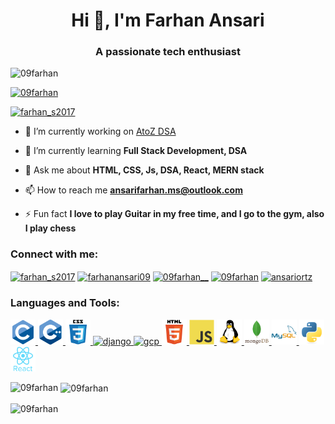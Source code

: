 <h1 align="center">Hi 👋, I'm Farhan Ansari</h1>
<h3 align="center">A passionate tech enthusiast</h3>

<p align="left"> <img src="https://komarev.com/ghpvc/?username=09farhan&label=Profile%20views&color=0e75b6&style=flat" alt="09farhan" /> </p>

<p align="left"> <a href="https://github.com/ryo-ma/github-profile-trophy"><img src="https://github-profile-trophy.vercel.app/?username=09farhan" alt="09farhan" /></a> </p>

<p align="left"> <a href="https://twitter.com/farhan_s2017" target="blank"><img src="https://img.shields.io/twitter/follow/farhan_s2017?logo=twitter&style=for-the-badge" alt="farhan_s2017" /></a> </p>

- 🔭 I’m currently working on [AtoZ DSA](https://github.com/09Farhan/AtoZ-DSA.git)

- 🌱 I’m currently learning **Full Stack Development, DSA**

- 💬 Ask me about **HTML, CSS, Js, DSA, React, MERN stack**

- 📫 How to reach me **ansarifarhan.ms@outlook.com**

- ⚡ Fun fact **I love to play Guitar in my free time, and I go to the gym, also I play chess**

<h3 align="left">Connect with me:</h3>
<p align="left">
<a href="https://twitter.com/farhan_s2017" target="blank"><img align="center" src="https://raw.githubusercontent.com/rahuldkjain/github-profile-readme-generator/master/src/images/icons/Social/twitter.svg" alt="farhan_s2017" height="30" width="40" /></a>
<a href="https://linkedin.com/in/farhanansari09" target="blank"><img align="center" src="https://raw.githubusercontent.com/rahuldkjain/github-profile-readme-generator/master/src/images/icons/Social/linked-in-alt.svg" alt="farhanansari09" height="30" width="40" /></a>
<a href="https://instagram.com/09farhan__" target="blank"><img align="center" src="https://raw.githubusercontent.com/rahuldkjain/github-profile-readme-generator/master/src/images/icons/Social/instagram.svg" alt="09farhan__" height="30" width="40" /></a>
<a href="https://www.leetcode.com/09farhan" target="blank"><img align="center" src="https://raw.githubusercontent.com/rahuldkjain/github-profile-readme-generator/master/src/images/icons/Social/leet-code.svg" alt="09farhan" height="30" width="40" /></a>
<a href="https://auth.geeksforgeeks.org/user/ansariortz" target="blank"><img align="center" src="https://raw.githubusercontent.com/rahuldkjain/github-profile-readme-generator/master/src/images/icons/Social/geeks-for-geeks.svg" alt="ansariortz" height="30" width="40" /></a>
</p>

<h3 align="left">Languages and Tools:</h3>
<p align="left"> <a href="https://www.cprogramming.com/" target="_blank" rel="noreferrer"> <img src="https://raw.githubusercontent.com/devicons/devicon/master/icons/c/c-original.svg" alt="c" width="40" height="40"/> </a> <a href="https://www.w3schools.com/cpp/" target="_blank" rel="noreferrer"> <img src="https://raw.githubusercontent.com/devicons/devicon/master/icons/cplusplus/cplusplus-original.svg" alt="cplusplus" width="40" height="40"/> </a> <a href="https://www.w3schools.com/css/" target="_blank" rel="noreferrer"> <img src="https://raw.githubusercontent.com/devicons/devicon/master/icons/css3/css3-original-wordmark.svg" alt="css3" width="40" height="40"/> </a> <a href="https://www.djangoproject.com/" target="_blank" rel="noreferrer"> <img src="https://cdn.worldvectorlogo.com/logos/django.svg" alt="django" width="40" height="40"/> </a> <a href="https://cloud.google.com" target="_blank" rel="noreferrer"> <img src="https://www.vectorlogo.zone/logos/google_cloud/google_cloud-icon.svg" alt="gcp" width="40" height="40"/> </a> <a href="https://www.w3.org/html/" target="_blank" rel="noreferrer"> <img src="https://raw.githubusercontent.com/devicons/devicon/master/icons/html5/html5-original-wordmark.svg" alt="html5" width="40" height="40"/> </a> <a href="https://developer.mozilla.org/en-US/docs/Web/JavaScript" target="_blank" rel="noreferrer"> <img src="https://raw.githubusercontent.com/devicons/devicon/master/icons/javascript/javascript-original.svg" alt="javascript" width="40" height="40"/> </a> <a href="https://www.linux.org/" target="_blank" rel="noreferrer"> <img src="https://raw.githubusercontent.com/devicons/devicon/master/icons/linux/linux-original.svg" alt="linux" width="40" height="40"/> </a> <a href="https://www.mongodb.com/" target="_blank" rel="noreferrer"> <img src="https://raw.githubusercontent.com/devicons/devicon/master/icons/mongodb/mongodb-original-wordmark.svg" alt="mongodb" width="40" height="40"/> </a> <a href="https://www.mysql.com/" target="_blank" rel="noreferrer"> <img src="https://raw.githubusercontent.com/devicons/devicon/master/icons/mysql/mysql-original-wordmark.svg" alt="mysql" width="40" height="40"/> </a> <a href="https://www.python.org" target="_blank" rel="noreferrer"> <img src="https://raw.githubusercontent.com/devicons/devicon/master/icons/python/python-original.svg" alt="python" width="40" height="40"/> </a> <a href="https://reactjs.org/" target="_blank" rel="noreferrer"> <img src="https://raw.githubusercontent.com/devicons/devicon/master/icons/react/react-original-wordmark.svg" alt="react" width="40" height="40"/> </a> </p>

<p><img align="left" src="https://github-readme-stats.vercel.app/api/top-langs?username=09farhan&show_icons=true&locale=en&layout=compact" alt="09farhan" /></p>

<p>&nbsp;<img align="center" src="https://github-readme-stats.vercel.app/api?username=09farhan&show_icons=true&locale=en" alt="09farhan" /></p>

<p><img align="center" src="https://github-readme-streak-stats.herokuapp.com/?user=09farhan&" alt="09farhan" /></p>
